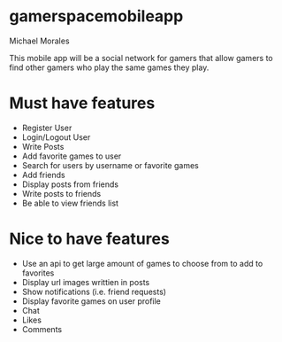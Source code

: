 # gamerspacemobileapp

Michael Morales

This mobile app will be a social network for gamers that allow gamers to find other gamers who play the same games they play.

# Must have features
* Register User
* Login/Logout User
* Write Posts 
* Add favorite games to user
* Search for users by username or favorite games
* Add friends
* Display posts from friends
* Write posts to friends
* Be able to view friends list

# Nice to have features
* Use an api to get large amount of games to choose from to add to favorites
* Display url images writtien in posts
* Show notifications (i.e. friend requests)
* Display favorite games on user profile
* Chat
* Likes
* Comments

